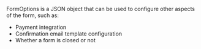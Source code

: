 FormOptions is a JSON object that can be used to configure other aspects of the form, such as:

- Payment integration
- Confirmation email template configuration
- Whether a form is closed or not
